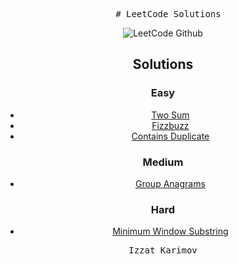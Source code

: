 <div align="center">
<pre>
  # LeetCode Solutions
</pre>

![LeetCode Github](https://github.com/izzatkarimov/LeetCode/assets/108251704/f232836e-77b2-4633-b6e6-e0356d8d7886)

## Solutions

### Easy
- [Two Sum](Easy/two_sum.py)
- [Fizzbuzz](Easy/fizzbuzz.py)
- [Contains Duplicate](Easy/contains_duplicate.py)
### Medium
- [Group Anagrams](https://leetcode.com/problems/minimum-window-substring/description/)
### Hard
- [Minimum Window Substring](https://leetcode.com/problems/minimum-window-substring/description/)

<div align="center">
<pre>
Izzat Karimov
</pre>
